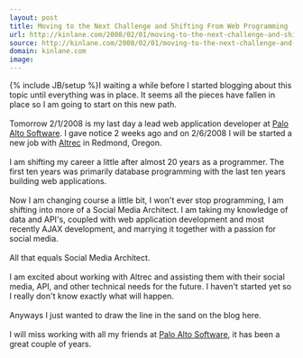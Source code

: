 ```yaml
---
layout: post
title: Moving to the Next Challenge and Shifting From Web Programming
url: http://kinlane.com/2008/02/01/moving-to-the-next-challenge-and-shifting-from-web-programming/
source: http://kinlane.com/2008/02/01/moving-to-the-next-challenge-and-shifting-from-web-programming/
domain: kinlane.com
image: 
---
```

{% include JB/setup %}I waiting a while before I started blogging about this topic until everything was in place. It seems all the pieces have fallen in place so I am going to start on this new path.<br />
<br />
Tomorrow 2/1/2008 is my last day a lead web application developer at <a href="http://www.paloalto.com">Palo Alto Software</a>. I gave notice 2 weeks ago and on 2/6/2008 I will be started a new job with <a href="http://www.altrec.com/">Altrec</a> in Redmond, Oregon.<br />
<br />
I am shifting my career a little after almost 20 years as a programmer. The first ten years was primarily database programming with the last ten years building web applications.<br />
<br />
Now I am changing course a little bit, I won't ever stop programming, I am shifting into more of a Social Media Architect. I am taking my knowledge of data and API's, coupled with web application development and most recently AJAX development, and marrying it together with a passion for social media.<br />
<br />
All that equals Social Media Architect.<br />
<br />
I am excited about working with Altrec and assisting them with their social media, API, and other technical needs for the future. I haven't started yet so I really don't know exactly what will happen.<br />
<br />
Anyways I just wanted to draw the line in the sand on the blog here.<br />
<br />
I will miss working with all my friends at <a href="http://www.paloalto.com">Palo Alto Software</a>, it has been a great couple of years.